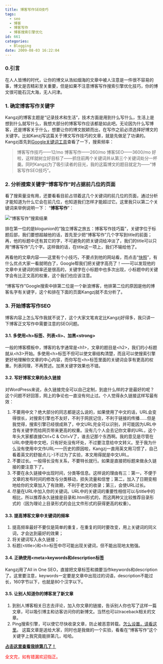 ```yaml
---
title: 博客写作SEO技巧
tags:
  - seo
  - 博客
  - 博客写作
  - 博客搜索引擎优化
id: 661
categories:
  - Blogging
date: 2009-08-03 16:22:04
---
```


### 0.引言

在人人皆博的时代，让你的博文从浩如烟海的文章中被人注意是一件很不容易的事，博文是否精彩至关重要，但是如果不注意博客写作搜索引擎优化技巧，你的博文很可能石沉大海，无人问津。

### 1\. 确定博客写作关键字

<!--more-->

Kangzj的博客主题是“记录技术和生活”，技术方面是用到什么写什么，生活上是想到什么就写什么，我想大部分的博客写作应该都是如此吧。无论因为什么写博客，还是博客关于什么，想要让你的博文脱颖而出，在写作之前必须选择好博文的关键字。比如Kanzj写这篇关于博文写作技巧的文章，就是先做足了功课的。Kangzj首先到[Google关键词工具](https://adwords.google.cn/select/KeywordToolExternal)查看了一下，搜索频率：
> 博客写作技巧——12/mo
> 博客写作——260/mo
> 博客SEO——3600/mo
好啦，这样就树立好目标了——抓住前两个关键词并从第三个关键词处分一杯羹。同时Kangzj为了吸引读者的目光，我的这篇博文的题目就定为——“博客写作SEO技巧”。

### 2\. 分析搜索关键字“博客写作”时占据前几位的页面

看了搜索量没有用，还要看看目前占领着这几个关键词的前几位的页面，通过分析才能知道为什么它会在前几位，也知道我们怎样才能超过它。这里我只以第二个关键词来举例说明一下：
“**博客写作**”：

![](http://kangzj.net/wp-content/uploads/images/200908/20090803-bokexiezuo.jpg "“博客写作”搜索结果")

排在第一位的是blogunion的“独立博客之旅五：博客写作技巧篇”，关键字位于标题后部，我们要想超越他的话，首先至少把“博客写作”几个字写到title的前面；再，他的标题中还有其它的字，不可避免的把关键词给冲淡了，我们的title可以只用“博客写作”几个字。这样做的话，在title这一项上，我们不输给他了。

再看他的文章内容——这里有个小技巧，不要点到他的网站看，而点击“[快照](http://203.208.37.132/search?q=cache:tUMhqUSTrfMJ:blogunion.org/problogger/blogging-tips.html+%E5%8D%9A%E5%AE%A2%E5%86%99%E4%BD%9C%E6%8A%80%E5%B7%A7&amp;cd=1&amp;hl=zh-CN&amp;ct=clnk&amp;gl=cn&amp;st_usg=ALhdy2-g8q9CZYOHXE5rLkr655y1BdvzVA)”，有什么优点大家一看就明白了，Google帮我们把关键字高亮了！——可以发现他的文章中关键词的频率还是很高的，关键字在小标题中也多次出现，小标题中的关键字会有比正文高的权重，这个我们也应该注意。

“博客写作”Google搜索中排第二位是一个新浪博客，他排第二位的原因是他的博客名字有关键字，这个和排在下面的页面Kangzj就不去分析了。

### 3\. 开始博客写作SEO

博客内容上怎么写作我就不说了，这个大家文笔肯定比Kangzj好得多，我只讲一下博客正文写作中需要注意的SEO问题。

#### 3.1\. 多使用&lt;h&gt;标签、列表&lt;li&gt;、加黑&lt;strong&gt;

一般的博客模板中，博客的名字通常是&lt;h1&gt;，文章的题目是&lt;h2&gt;，我们的小标题就从&lt;h3&gt;开始。多使用&lt;h&gt;标签不但可以使文章结构清楚，而且可以使搜索引擎更好地理解你文章的中心内容，而你写在&lt;h&gt;标签里面的关键词会享有更高的权重。列表同理，不再赘述。加黑关键字效果也不错。

#### 3.2\. 写好博客文章的永久链接

对WordPress来说，永久链接完全可以自己定制，到底什么样的才是最好的呢？这个问题不好回答，网上的争论也一直没有何止过。个人觉得永久链接这样写最有效：

1.  不要用中文？绝大部分的同志都是这么说的，如果使用了中文的话，URL会变得很长，对搜索引擎也不友好，不利于网民记住，不利于链接的传播……但是我觉得，搜索引擎已经很成熟了，中文URL完全可以识别，并可能因为URL中含有关键字而给网页带来更高的权重。没有几个人会去记你文章的URL，这个年头大家都直接Ctrl+C &amp; Ctrl+V了，谁去记那个东西啊。我的意见是尽管在URL中使用中文吧，只有好处没有坏处，不过要注意给中文转义。至于我为什么没有使用中文作URL——历史的原因啦，Kangzj一直用英文用习惯了，自己看着英文的舒服点儿:-)不过为了实验，本文用得就是中文URL。
2.  不要过长。一般得长没有关系，不要特长就行。如果是直接把标题来做永久链接的要注意下了。
3.  不要在永久链接中出现时间，分类等信息。这样说的理由有三：第一，不便于文章的发布时间的修改与分类移动，损失流量和信誉；第二，加入了日期变相地给你的文章加入了有效期，不利于老文的收录；第三，会使URL过长。
4.  尽量在URL中加入你的关键词。URL中的关键词的重要性相信可以与title中的相比，所以推荐永久链接是目录和.html形式的，而这两种又比较推荐目录形式的（因为理论上目录形式的会比文件形式的获得更高的权重）。

#### 3.3\. 提高博客文章中关键词的频率

1.  提高频率最好不要仅是简单的重复，在重复的同时要改变，用上关键词的同义词，才会达到最好的效果；
2.  将关键词写入永久链接；
3.  标题(&lt;title&gt;)和&lt;h&gt;标签中尽可能出现关键词，但不能出现地太勉强。

#### 3.4\. 正确使用&lt;meta&gt;keywords和description标签

Kangzj用了All in One SEO，直接把文章标签和摘要当作keywords和description了。这里要注意，keywords一定要是文章中出现过的词语，description不能过长，160字节以下，也就是80个汉字以下。

#### 3.5\. 让别人知道你的博客发了新文章

1.  到别人博客相关日志去评论，加入你文章的链接，告诉别人你也写了这样一篇文章，可以吸引博主和访客访问你的新博文。当然也可以traceback相关的文章。
2.  Ping搜索引擎，可以使它尽快收录文章，防止被恶意转载。[怎么设置，请看这里](http://kangzj.net/blog-ping-list/)。
这篇文章是送给大家，同时也是我做的一个实验，看看在“博客写作”这个关键字上我究竟能排第几，哈哈。

**<span style="color: #0000ff;">[占击这里查看我排第几了！](http://www.google.cn/search?hl=zh-CN&amp;q=%E5%8D%9A%E5%AE%A2%E5%86%99%E4%BD%9C&amp;aq=f&amp;oq=)</span>**

<span style="color: #ff0000;">全文完，如有错漏欢迎指正。</span>